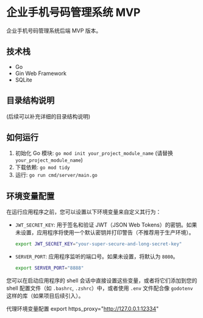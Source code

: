 # 企业手机号码管理系统 MVP

企业手机号码管理系统后端 MVP 版本。

## 技术栈

- Go
- Gin Web Framework
- SQLite

## 目录结构说明

(后续可以补充详细的目录结构说明)

## 如何运行

1.  初始化 Go 模块: `go mod init your_project_module_name` (请替换 `your_project_module_name`)
2.  下载依赖: `go mod tidy`
3.  运行: `go run cmd/server/main.go`

## 环境变量配置

在运行应用程序之前，您可以设置以下环境变量来自定义其行为：

- `JWT_SECRET_KEY`: 用于签名和验证 JWT（JSON Web Tokens）的密钥。如果未设置，应用程序将使用一个默认密钥并打印警告（不推荐用于生产环境）。

  ```bash
  export JWT_SECRET_KEY="your-super-secure-and-long-secret-key"
  ```

- `SERVER_PORT`: 应用程序监听的端口号。如果未设置，将默认为 `8080`。
  ```bash
  export SERVER_PORT="8888"
  ```

您可以在启动应用程序的 shell 会话中直接设置这些变量，或者将它们添加到您的 shell 配置文件（如 `.bashrc`, `.zshrc`）中，或者使用 `.env` 文件配合像 `godotenv` 这样的库（如果项目后续引入）。

代理环境变量配置
export https_proxy="http://127.0.0.1:12334"
